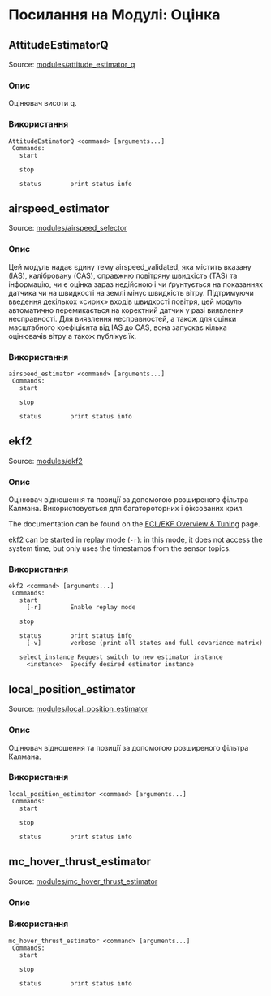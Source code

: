 # Посилання на Модулі: Оцінка

## AttitudeEstimatorQ

Source: [modules/attitude_estimator_q](https://github.com/PX4/PX4-Autopilot/tree/main/src/modules/attitude_estimator_q)

### Опис

Оцінювач висоти q.

<a id="AttitudeEstimatorQ_usage"></a>

### Використання

```
AttitudeEstimatorQ <command> [arguments...]
 Commands:
   start

   stop

   status        print status info
```

## airspeed_estimator

Source: [modules/airspeed_selector](https://github.com/PX4/PX4-Autopilot/tree/main/src/modules/airspeed_selector)

### Опис

Цей модуль надає єдину тему airspeed_validated, яка містить вказану (IAS), калібровану (CAS), справжню повітряну швидкість (TAS) та інформацію, чи є оцінка зараз недійсною і чи ґрунтується на показаннях датчика чи на швидкості на землі мінус швидкість вітру.
Підтримуючи введення декількох «сирих» входів швидкості повітря, цей модуль автоматично перемикається
на коректний датчик у разі виявлення несправності. Для виявлення несправностей, а також для
оцінки масштабного коефіцієнта від IAS до CAS, вона запускає кілька оцінювачів вітру
а також публікує їх.

<a id="airspeed_estimator_usage"></a>

### Використання

```
airspeed_estimator <command> [arguments...]
 Commands:
   start

   stop

   status        print status info
```

## ekf2

Source: [modules/ekf2](https://github.com/PX4/PX4-Autopilot/tree/main/src/modules/ekf2)

### Опис

Оцінювач відношення та позиції за допомогою розширеного фільтра Калмана. Використовується для багатороторних і фіксованих крил.

The documentation can be found on the [ECL/EKF Overview & Tuning](https://docs.px4.io/main/en/advanced_config/tuning_the_ecl_ekf.html) page.

ekf2 can be started in replay mode (`-r`): in this mode, it does not access the system time, but only uses the
timestamps from the sensor topics.

<a id="ekf2_usage"></a>

### Використання

```
ekf2 <command> [arguments...]
 Commands:
   start
     [-r]        Enable replay mode

   stop

   status        print status info
     [-v]        verbose (print all states and full covariance matrix)

   select_instance Request switch to new estimator instance
     <instance>  Specify desired estimator instance
```

## local_position_estimator

Source: [modules/local_position_estimator](https://github.com/PX4/PX4-Autopilot/tree/main/src/modules/local_position_estimator)

### Опис

Оцінювач відношення та позиції за допомогою розширеного фільтра Калмана.

<a id="local_position_estimator_usage"></a>

### Використання

```
local_position_estimator <command> [arguments...]
 Commands:
   start

   stop

   status        print status info
```

## mc_hover_thrust_estimator

Source: [modules/mc_hover_thrust_estimator](https://github.com/PX4/PX4-Autopilot/tree/main/src/modules/mc_hover_thrust_estimator)

### Опис

<a id="mc_hover_thrust_estimator_usage"></a>

### Використання

```
mc_hover_thrust_estimator <command> [arguments...]
 Commands:
   start

   stop

   status        print status info
```
